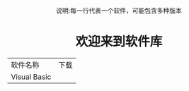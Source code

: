 <center>说明:每一行代表一个软件，可能包含多种版本<center>
<center><h1>欢迎来到软件库</h1></center>
<table border="0">
<tr>
<td>软件名称</td>
<td>下载</td>
</tr>
<tr>
<td>Visual Basic</td>
<td><a href=“https://wwx.lanzoux.com/b00zvb33e“</td>
</tr>
</table>
